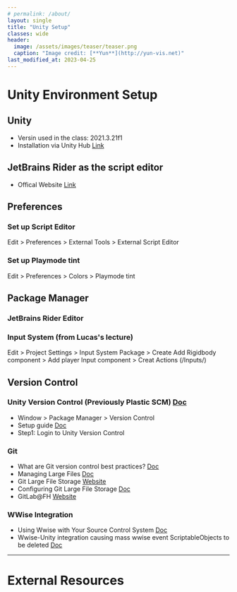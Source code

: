 ```yaml
---
# permalink: /about/
layout: single
title: "Unity Setup"
classes: wide
header:
  image: /assets/images/teaser/teaser.png
  caption: "Image credit: [**Yun**](http://yun-vis.net)"
last_modified_at: 2023-04-25
---
```


# Unity Environment Setup

## Unity 

* Versin used in the class: 2021.3.21f1 
* Installation via Unity Hub [Link](https://unity.com/unity-hub)

## JetBrains Rider as the script editor

* Offical Website [Link](jetbrains.com/rider/download/)

## Preferences

### Set up Script Editor
Edit > Preferences > External Tools > External Script Editor

### Set up Playmode tint
Edit > Preferences > Colors > Playmode tint

## Package Manager

### JetBrains Rider Editor
### Input System (from Lucas's lecture)
Edit > Project Settings > Input System Package > Create
Add Rigidbody component > 
Add player Input component > Creat Actions (/Inputs/)

## Version Control

### Unity Version Control (Previously Plastic SCM) [Doc](https://unity.com/solutions/version-control)

- Window > Package Manager > Version Control
- Setup guide [Doc](https://unity.com/support-services/redeem/plastic-scm)
- Step1: Login to Unity Version Control

### Git

- What are Git version control best practices? [Doc](https://about.gitlab.com/topics/version-control/version-control-best-practices/)
- Managing Large Files [Doc](https://docs.github.com/en/repositories/working-with-files/managing-large-files/about-large-files-on-github)
- Git Large File Storage [Website](https://git-lfs.com/)
- Configuring Git Large File Storage [Doc](https://docs.github.com/en/repositories/working-with-files/managing-large-files/configuring-git-large-file-storage)
- GitLab@FH [Website](https://gitlab.fhstp.ac.at/)

### WWise Integration

- Using Wwise with Your Source Control System [Doc](https://www.audiokinetic.com/en/library/edge/?source=Help&id=using_wwise_with_source_control_system)
- Wwise-Unity integration causing mass wwise event ScriptableObjects to be deleted [Doc](https://www.audiokinetic.com/qa/9772/critical-integration-causing-scriptableobjects-deleted)


---
# External Resources
